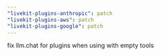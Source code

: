 ```yaml
---
"livekit-plugins-anthropic": patch
"livekit-plugins-aws": patch
"livekit-plugins-google": patch
---
```


fix llm.chat for plugins when using with empty tools